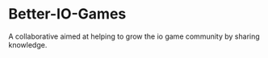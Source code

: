 # Better-IO-Games
A collaborative aimed at helping to grow the io game community by sharing knowledge.

